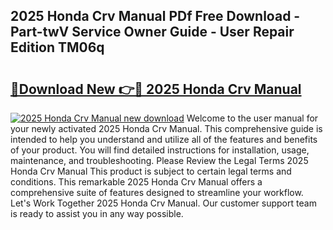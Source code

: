 ## 2025 Honda Crv Manual PDf Free Download - Part-twV Service Owner Guide - User Repair Edition TM06q

# <h2><a href="http://bc11319.oget.top/?id=2025+Honda+Crv+Manual">🔗Download New 👉🔴 2025 Honda Crv Manual</a></h2>

[![2025 Honda Crv Manual new download](https://i.imgur.com/5g1atiW.png)](http://bc11319.oget.top/?id=2025+Honda+Crv+Manual)
Welcome to the user manual for your newly activated 2025 Honda Crv Manual. This comprehensive guide is intended to help you understand and utilize all of the features and benefits of your product. You will find detailed instructions for installation, usage, maintenance, and troubleshooting. Please Review the Legal Terms 2025 Honda Crv Manual This product is subject to certain legal terms and conditions. This remarkable 2025 Honda Crv Manual offers a comprehensive suite of features designed to streamline your workflow. Let's Work Together 2025 Honda Crv Manual. Our customer support team is ready to assist you in any way possible.

